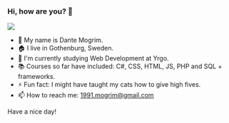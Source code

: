 ### Hi, how are you? 👋

<img src="https://media.giphy.com/media/10bxTLrpJNS0PC/giphy.gif">

- 🤠 My name is Dante Mogrim.
- 🏠 I live in Gothenburg, Sweden.
- 🌱 I'm currently studying Web Development at Yrgo.
- 📚 Courses so far have included: C#, CSS, HTML, JS, PHP and SQL + frameworks.
- ⚡️ Fun fact: I might have taught my cats how to give high fives.
- 📫 How to reach me: 1991.mogrim@gmail.com

Have a nice day!

<!--
**mogrim-91/mogrim-91** is a ✨ _special_ ✨ repository because its `README.md` (this file) appears on your GitHub profile.

Here are some ideas to get you started:

- 🔭 I’m currently working on ...
- 🌱 I’m currently learning ...
- 👯 I’m looking to collaborate on ...
- 🤔 I’m looking for help with ...
- 💬 Ask me about ...
- 📫 How to reach me: ...
- 😄 Pronouns: ...
- ⚡ Fun fact: ...
-->
